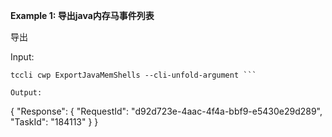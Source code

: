 **Example 1: 导出java内存马事件列表**

导出

Input: 

```
tccli cwp ExportJavaMemShells --cli-unfold-argument ```

Output: 
```
{
    "Response": {
        "RequestId": "d92d723e-4aac-4f4a-bbf9-e5430e29d289",
        "TaskId": "184113"
    }
}
```

